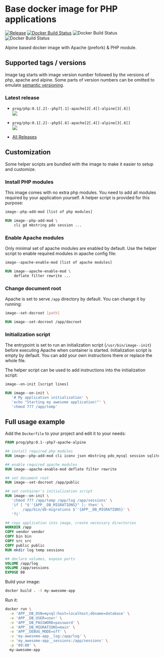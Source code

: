 Base docker image for PHP applications
======================================
[![Release](https://img.shields.io/github/release/prog/docker-php/all.svg?style=flat-square)](https://github.com/prog/docker-php/releases)
[![Docker Build Status](https://img.shields.io/docker/build/prog/php.svg?style=flat-square)](https://hub.docker.com/r/prog/php/builds/)
<a>![Docker Build Status](https://img.shields.io/docker/pulls/prog/php.svg?style=flat-square)</a>
<a>![Docker Build Status](https://img.shields.io/docker/stars/prog/php.svg?style=flat-square)</a>

Alpine based docker image with Apache (prefork) & PHP module.


Supported tags / versions
-------------------------

Image tag starts with image version number followed by the versions of php, apache and alpine. Some parts of version
numbers can be omitted to emulate [semantic versioning](https://semver.org/).

### Latest release

- `prog/php:0.1[.2]--php7[.1]-apache[2[.4]]-alpine[3[.6]]`  
  <a>![](https://images.microbadger.com/badges/image/prog/php:0.1.2--php7.1-apache2.4-alpine3.6.svg)</a>

- `prog/php:0.1[.2]--php5[.6]-apache[2[.4]]-alpine[3[.6]]`  
  <a>![](https://images.microbadger.com/badges/image/prog/php:0.1.2--php5.6-apache2.4-alpine3.6.svg)</a>

- [All Releases](https://github.com/prog/docker-php/releases)


Customization
-------------

Some helper scripts are bundled with the image to make it easier to setup and customize.

### Install PHP modules

This image comes with no extra php modules. You need to add all modules required by your application yourself.
A helper script is provided for this purpose:

```bash
image--php-add-mod [list of php modules]
```

```Dockerfile
RUN image--php-add-mod \
    cli gd mbstring pdo session ...  
```

### Enable Apache modules

Only minimal set of apache modules are enabled by default.
Use the helper script to enable required modules in apache config file:

```bash
image--apache-enable-mod [list of apache modules]
```

```Dockerfile
RUN image--apache-enable-mod \
    deflate filter rewrite ...
```

### Change document root

Apache is set to serve `/app` directory by default.
You can change it by running:

```bash
image--set-docroot [path]
```

```Dockerfile
RUN image--set-docroot /app/docroot
```

### Initialization script

The entrypoint is set to run an initialization script (`/usr/bin/image--init`) before executing Apache when
container is started. Initialization script is empty by default. You can add your own instructions there or replace
the whole file.

The helper script can be used to add instructions into the initialization script:

```bash
image--on-init [script lines]
```

```Dockerfile
RUN image--on-init \
   '# My application initialization' \
   'echo "Starting my awesome application!"' \
   'chmod 777 /app/temp'
```


Full usage example
------------------

Add the `Dockerfile` to your project and edit it to your needs:

```Dockerfile
FROM prog/php:0.1--php7-apache-alpine

## install required php modules
RUN image--php-add-mod cli iconv json mbstring pdo_mysql session sqlite3 tokenizer

## enable required apache modules
RUN image--apache-enable-mod deflate filter rewrite

## set document root
RUN image--set-docroot /app/public

## set container's initialization script
RUN image--on-init \
   'chmod 777 /app/temp /app/log /app/sessions' \
   'if [ "$''{APP__DB_MIGRATIONS}" ]; then' \
   '	/app/bin/db-migrations $''{APP__DB_MIGRATIONS}' \
   'fi'

## copy application into image, create necessary directories
WORKDIR /app
COPY vendor vendor
COPY bin bin
COPY src src
COPY public public
RUN mkdir log temp sessions

## declare volumes, expose ports
VOLUME /app/log
VOLUME /app/sessions
EXPOSE 80
```

Build your image:

```bash
docker build . -t my-awesome-app
```

Run it:

```bash
docker run \
  -e 'APP__DB_DSN=mysql:host=localhost;dbname=database' \
  -e 'APP__DB_USER=user' \
  -e 'APP__DB_PASSWORD=password' \
  -e 'APP__DB_MIGRATIONS=main' \
  -e 'APP__DEBUG_MODE=off' \
  -v 'my-awesome-app__log:/app/log' \
  -v 'my_awesome-app__sessions:/app/sessions' \
  -p '80:80' \
  my-awesome-app
```
